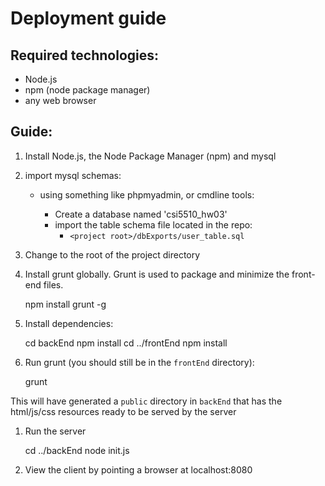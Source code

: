 
# Deployment guide

## Required technologies:
* Node.js
* npm (node package manager)
* any web browser

## Guide:

1. Install Node.js, the Node Package Manager (npm) and mysql

1. import mysql schemas:

    * using something like phpmyadmin, or cmdline tools:

        * Create a database named 'csi5510_hw03'
        * import the table schema file located in the repo:
            * `<project root>/dbExports/user_table.sql`

1. Change to the root of the project directory

1. Install grunt globally. Grunt is used to package and minimize the front-end files.

    npm install grunt -g

1. Install dependencies:

    cd backEnd
    npm install
    cd ../frontEnd
    npm install

1. Run grunt (you should still be in the `frontEnd` directory):

    grunt

This will have generated a `public` directory in `backEnd` that has the html/js/css resources ready to be served by the server

1. Run the server

    cd ../backEnd
    node init.js

1. View the client by pointing a browser at localhost:8080
